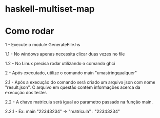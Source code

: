 # haskell-multiset-map

# Como rodar

1 - Execute o module GenerateFile.hs 

1.1 - No windows apenas necessita clicar duas vezes no file

1.2 - No Linux precisa rodar utilizando o comando ghci

2 - Após executado, utilize o comando main "umastringqualquer"

2.1 - Após a execução do comando será criado um arquivo json com nome "result.json". O arquivo em questão contém informações acerca da execução dos testes

2.2 - A chave matricula será igual ao parametro passado na função main.

2.2.1 - Ex: main "22343234" -> "matricula" : "22343234"

